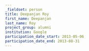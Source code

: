 ```yaml
---
_fieldset: person
title: Deepanjan Roy
first_name: Deepanjan
last_name: Roy
project_group: alumni
institution: Google
participation_date_start: 2013-05-06
participation_date_end: 2013-08-31
---
```

